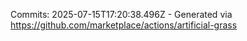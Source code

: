 Commits: 2025-07-15T17:20:38.496Z - Generated via https://github.com/marketplace/actions/artificial-grass
<br>
